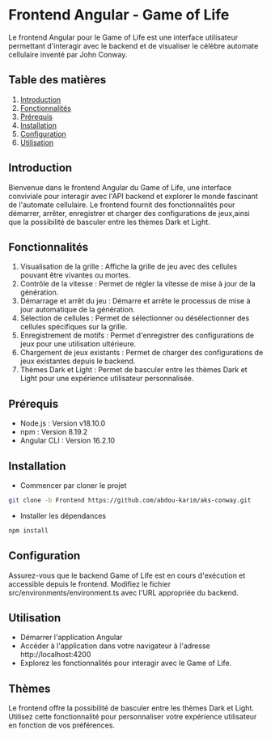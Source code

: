 # Frontend Angular - Game of Life

Le frontend Angular pour le Game of Life est une interface utilisateur permettant d'interagir avec le backend 
et de visualiser le célèbre automate cellulaire inventé par John Conway.

## Table des matières

1. [Introduction](#introduction)
2. [Fonctionnalités](#fonctionnalités)
3. [Prérequis](#prérequis)
4. [Installation](#installation)
5. [Configuration](#configuration)
6. [Utilisation](#utilisation)

## Introduction

Bienvenue dans le frontend Angular du Game of Life, une interface conviviale pour interagir avec l'API backend 
et explorer le monde fascinant de l'automate cellulaire. Le frontend fournit des fonctionnalités pour démarrer,
arrêter, enregistrer et charger des configurations de jeux,ainsi que 
la possibilité de basculer entre les thèmes Dark et Light.

## Fonctionnalités

1. Visualisation de la grille : Affiche la grille de jeu avec des cellules pouvant être vivantes ou mortes.
2. Contrôle de la vitesse : Permet de régler la vitesse de mise à jour de la génération.
3. Démarrage et arrêt du jeu : Démarre et arrête le processus de mise à jour automatique de la génération.
4. Sélection de cellules : Permet de sélectionner ou désélectionner des cellules spécifiques sur la grille.
5. Enregistrement de motifs : Permet d'enregistrer des configurations de jeux pour une utilisation ultérieure.
6. Chargement de jeux existants : Permet de charger des configurations de jeux existantes depuis le backend.
7. Thèmes Dark et Light : Permet de basculer entre les thèmes Dark et Light pour une expérience utilisateur personnalisée.

## Prérequis
- Node.js : Version v18.10.0
- npm : Version 8.19.2
- Angular CLI : Version 16.2.10
## Installation
- Commencer par cloner le projet
```bash 
git clone -b Frontend https://github.com/abdou-karim/aks-conway.git 
```
- Installer les dépendances
```bash 
npm install 
```

## Configuration
Assurez-vous que le backend Game of Life est en cours d'exécution et accessible depuis le frontend.
Modifiez le fichier src/environments/environment.ts avec l'URL appropriée du backend.

## Utilisation
- Démarrer l'application Angular
- Accéder à l'application dans votre navigateur à l'adresse http://localhost:4200
- Explorez les fonctionnalités pour interagir avec le Game of Life.

## Thèmes
Le frontend offre la possibilité de basculer entre les thèmes Dark et Light.
Utilisez cette fonctionnalité pour personnaliser votre expérience utilisateur en fonction de vos préférences.
